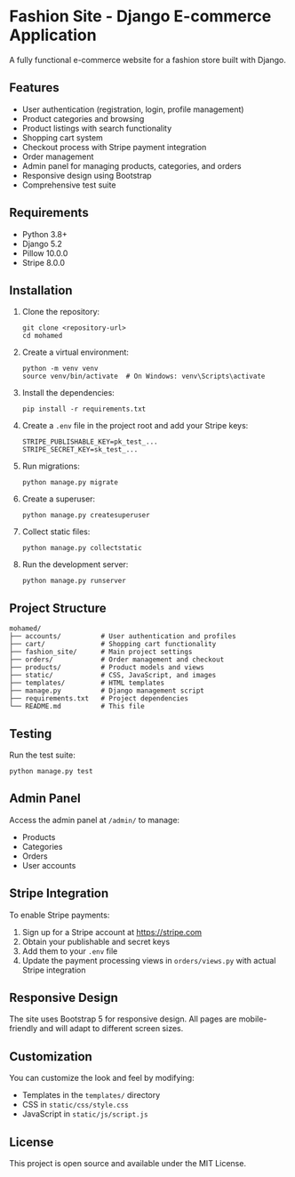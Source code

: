 # Fashion Site - Django E-commerce Application

A fully functional e-commerce website for a fashion store built with Django.

## Features

- User authentication (registration, login, profile management)
- Product categories and browsing
- Product listings with search functionality
- Shopping cart system
- Checkout process with Stripe payment integration
- Order management
- Admin panel for managing products, categories, and orders
- Responsive design using Bootstrap
- Comprehensive test suite

## Requirements

- Python 3.8+
- Django 5.2
- Pillow 10.0.0
- Stripe 8.0.0

## Installation

1. Clone the repository:
   ```
   git clone <repository-url>
   cd mohamed
   ```

2. Create a virtual environment:
   ```
   python -m venv venv
   source venv/bin/activate  # On Windows: venv\Scripts\activate
   ```

3. Install the dependencies:
   ```
   pip install -r requirements.txt
   ```

4. Create a `.env` file in the project root and add your Stripe keys:
   ```
   STRIPE_PUBLISHABLE_KEY=pk_test_...
   STRIPE_SECRET_KEY=sk_test_...
   ```

5. Run migrations:
   ```
   python manage.py migrate
   ```

6. Create a superuser:
   ```
   python manage.py createsuperuser
   ```

7. Collect static files:
   ```
   python manage.py collectstatic
   ```

8. Run the development server:
   ```
   python manage.py runserver
   ```

## Project Structure

```
mohamed/
├── accounts/          # User authentication and profiles
├── cart/              # Shopping cart functionality
├── fashion_site/      # Main project settings
├── orders/            # Order management and checkout
├── products/          # Product models and views
├── static/            # CSS, JavaScript, and images
├── templates/         # HTML templates
├── manage.py          # Django management script
├── requirements.txt   # Project dependencies
└── README.md          # This file
```

## Testing

Run the test suite:
```
python manage.py test
```

## Admin Panel

Access the admin panel at `/admin/` to manage:
- Products
- Categories
- Orders
- User accounts

## Stripe Integration

To enable Stripe payments:

1. Sign up for a Stripe account at https://stripe.com
2. Obtain your publishable and secret keys
3. Add them to your `.env` file
4. Update the payment processing views in `orders/views.py` with actual Stripe integration

## Responsive Design

The site uses Bootstrap 5 for responsive design. All pages are mobile-friendly and will adapt to different screen sizes.

## Customization

You can customize the look and feel by modifying:
- Templates in the `templates/` directory
- CSS in `static/css/style.css`
- JavaScript in `static/js/script.js`

## License

This project is open source and available under the MIT License.
